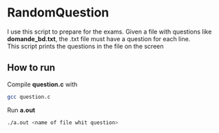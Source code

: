 # RandomQuestion

I use this script to prepare for the exams. Given a file with questions like **domande_bd.txt**, the .txt file must have a question for each line.  
This script prints the questions in the file on the screen
## How to run
Compile **question.c** with
```bash
gcc question.c
```
Run **a.out**
```bash
./a.out <name of file whit question>
